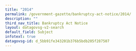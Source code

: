 ```yaml
---
title: "2014"
permalink: /government-gazette/bankruptcy-act-notice/2014/
description: ""
third_nav_title: Bankruptcy Act Notice
layout: datagovsg-v2-search
default_field: Subject
infotext: true
datagovsg-id: d_5bb91fe343201b376b5bdb205f287507
---
```

